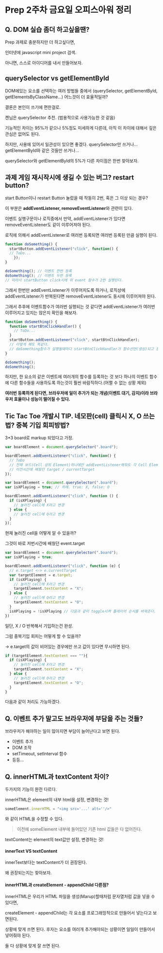 # Prep 2주차 금요일 오피스아워 정리

## Q. DOM 실습 좀더 하고싶을땐?

Prep 과제로 충분하지만 더 하고싶다면,

인터넷에 javascript mini project 검색.

아니면, 스스로 아이디어를 내서 만들어보자.



## querySelector vs getElementById

DOM에있는 요소를 선택하는 여러 방법들 중에서 (querySelector, getElementById, getElementsByClassName...) 어느것이 더 효율적일까?



결론은 본인이 쓰기에 편한걸로.

켄님은 querySelector 추천. (범용적으로 사용가능한 것 같음)

기능적인 차이는 95%가 같으나 5%정도 미세하게 다른데,
아직 이 차이에 대해서 깊은 관심은 없어도 된다.

하지만, 사용에 있어서 일관성이 있으면 좋겠다.
querySelector만 쓰거나...
getElementById와 같은 것들만 쓰거나...



querySelector와 getElementById의 5%가 다른 차이점은 한번 찾아보자.



## 과제 게임 재시작시에 생길 수 있는 버그? restart button?

start Button이나 restart Button 눌렀을 때 작동이 2번, 혹은 그 이상 되는 경우? 

이 부분은 **addEventListener, removeEventListener**와 관련이 있다. 

이벤트 실행구문이나 로직중에서 만약, addEventListener가 있다면 removeEventListener도 같이 이루어져야 된다.

로직에 의해서 addEventListener로 여러번 등록되면 여러번 등록된 만큼 실행이 된다.

```js
function doSomething() {
  startButton.addEventListener("click", function() {
  // ToDo...
	});
}

doSomething(); // 이벤트 한번 등록
doSomething(); // 이벤트 두번 등록
// 따라서 startButton click시에 위 event 함수가 2번 실행된다.
```

그래서 한번만 addEventListener가 이루어지도록 하거나, 로직상에 addEventListener가 반복된다면 removeEventListener도 동시에 이루어져야 된다.

그래서 추후에 이벤트함수가 여러번 실행되는 것 같다면 addEventListener가 여러번 이루어지고 있지는 않은지 확인을 해보자.

```js
function doSomething() {
  function startBtnClickHandler() {
    // ToDo...
  }
  startButton.addEventListener("click", startBtnClickHandler);
  // 이렇게 해도 똑같다.
  // doSomething함수가 실행될때마다 startBtnClickHandler가 함수선언(생성)되고 등록되기 때문. replace되지 않는다.
}

doSomething();
doSomething();
```

하지만, 한 요소의 같은 이벤트에 여러개의 함수를 등록하는 것 보다 하나의 이벤트 함수에 다른 함수들을 사용하도록 하는것이 훨씬 바람직하다.(어쩔 수 없는 상황 제외)

**여러번 등록하게 된다면,  브라우저에 일이 추가가 되는 개념(이벤트 대기, 감지)이라 브라우저 효율이나 성능이 떨어질 수 있다.**



## Tic Tac Toe 개발시 TIP. 네모판(cell) 클릭시 X, O 쓰는법? 중복 기입 회피방법?

3*3 board로 markup 되었다고 가정.

```js
var boardElement = document.querySelector(".board");

boardElement.addEventListener("click", function() {
  // ToDo 
  // 전체 보드(Cell 상위 Element)하나에만 addEventListener해줘도 각 Cell Element에 대해 클릭이벤트가 가능하다.
  // 이전시간에 배웠던 target / currentTarget
});
```



```js
var boardElement = document.querySelector(".board");
var isXPlaying = true; // 차례. true: X, false: O

boardElement.addEventListener("click", function () {
  if (isXPlaying) {
    // 눌러진 cell에 X라고 변경
  } else {
    // 눌러진 cell에 O라고 변경
  }
});
```

현재 눌러진 cell을 어떻게 알 수 있을까?

그것이 바로 저번시간에 배웠던 event.target

```js
var boardElement = document.querySelector(".board");
var isXPlaying = true;

boardElement.addEventListener("click", function (e) {
  // e.target <-> e.currentTarget
  var targetElement = e.target;
  if (isXPlaying) {
    // 눌러진 cell에 X라고 변경
    targetElement.textContent = "X";
  } else {
    // 눌러진 cell에 O라고 변경
    targetElement.textContent = "O";
  }
  isXPlaying = !isXPlaying // 다음과 같이 toggle시켜 플레이어 순서를 바꿔준다.
})
```

일단, X / O 반복해서 기입하는건 완성.

그럼 중복기입 회피는 어떻게 할 수 있을까?

 -> e.target의 값이 비어있는 경우에만 쓰고 값이 있다면 무시하면 된다.

```js
if (targetElement.textContent === ""){
  if (isXPlaying) {
    // 눌러진 cell에 X라고 변경
    targetElement.textContent = "X";
  } else {
    // 눌러진 cell에 O라고 변경
    targetElement.textContent = "O";
  }
}
```

다음과 같이 처리도 가능하겠다.



## Q. 이벤트 추가 말고도 브라우저에 부담을 주는 것들?

브라우저가 해야하는 일이 많아지면 부담이 늘어난다고 보면 된다.

- 이벤트 추가
- DOM 조작
- setTimeout, setInterval 함수
- 등등...



## Q. innerHTML과 textContent 차이?

두가지의 기능이 완전 다르다.

innerHTML은 element의 내부 html을 설정, 변경하는 것!

```js
someElement.innerHTML = "<img src='...' alt=''/>"
```

와 같이 HTML을 수정할 수 있다.

> 이전에 someElement 내부에 들어있던 기존 html 값들은 다 없어진다.



textContent는 element의 text값만 설정, 변경하는 것!



#### innerText VS textContent

innerText보다는 textContent가 더 권장된다.

왜 권장되는지는 찾아보자.



#### innerHTML과 createElement - appendChild 다른점?

innerHTML은 우리가 HTML 파일을 생성(Marup)할때처럼 문자열처럼 값을 넣을 수 있다면,

createElement - appendChild는 각 요소를 프로그래밍적으로 만들어서 넣는다고 보면된다.

상황에 맞게 쓰면 된다. 후자는 요소를 여러개 추가해야되는 상황이면 일일이 만들어서 넣어줘야 된다.

둘 다 상황에 맞게 잘 쓰면 된다.

